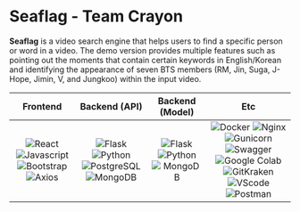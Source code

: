 # Seaflag - Team Crayon 

<b>Seaflag</b> is a video search engine that helps users to find a specific person or word in a video. The demo version provides multiple features such as pointing out the moments that contain certain keywords in English/Korean and identifying the appearance of seven BTS members (RM, Jin, Suga, J-Hope, Jimin, V, and Jungkoo) within the input video.




|         Frontend         |         Backend (API)         |         Backend (Model)         |         Etc         |
| :----------------------: | :---------------------------: | :-----------------------------: | :-----------------: |
| ![React](https://img.shields.io/badge/react-v17.0.2-9cf?style=flat-square&logo=react) ![Javascript](https://img.shields.io/badge/javascript-ES6+-yellow?style=flat-square&logo=javascript) ![Bootstrap](https://img.shields.io/badge/bootstrap-v5.0.3-2cf?style=flat-square&logo=bootstrap) ![Axios](https://img.shields.io/badge/axios-v0.21.1-9cf?style=flat-square&color=purple) | ![Flask](https://img.shields.io/badge/flask-v2.0.1-green?style=flat-square&logo=flask) ![Python](https://img.shields.io/badge/python-v3.8.6-skyblue?style=flat-square&logo=python) ![PostgreSQL](https://img.shields.io/badge/postgreSQL-v12.7-blue?style=flat-square&logo=postgresql) ![MongoDB](https://img.shields.io/badge/MongoDB-47A248?style=flat-square&logo=MongoDB&logoColor=white) | ![Flask](https://img.shields.io/badge/flask-v2.0.1-green?style=flat-square&logo=flask&color=forestgreen) ![Python](https://img.shields.io/badge/python-v3.8.6-skyblue?style=flat-square&logo=python&color=forestgreen) ![MongoDB](https://img.shields.io/badge/MongoDB-47A248?style=flat-square&logo=MongoDB&logoColor=white) | ![Docker](https://img.shields.io/badge/docker-v20.10.7-brightgreen?style=flat-square&logo=docker) ![Nginx](https://img.shields.io/badge/Nginx-v1.21.1-brightgreen?style=flat-square&logo=nginx) ![Gunicorn](https://img.shields.io/badge/gunicorn-v20.1.0-darkgreen?style=flat-square&logo=gunicorn) ![Swagger](https://img.shields.io/badge/Swagger-gray?style=flat-square&logo=Swagger) ![Google Colab](https://camo.githubusercontent.com/262664d89515ac916d0e1a7e5b90f047caac9c16515aa2139df56bd67523ca6c/68747470733a2f2f696d672e736869656c64732e696f2f62616467652f636f6c61622d6461726b677265656e3f6c6f676f3d476f6f676c65436f6c6162) ![GitKraken](https://img.shields.io/badge/GitKraken-gray?style=flat-square&logo=GitKraken) ![VScode](https://img.shields.io/badge/VScode-v1.58.2-blue?style=flat-square&logo=visual-studio-code) ![Postman](https://img.shields.io/badge/Postman-gray?style=flat-square&logo=Postman) |